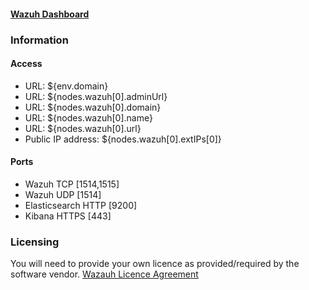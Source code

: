 #### [Wazuh Dashboard](https://${env.domain}:443)

### Information

#### Access

* URL: ${env.domain}
* URL: ${nodes.wazuh[0].adminUrl}
* URL: ${nodes.wazuh[0].domain}
* URL: ${nodes.wazuh[0].name}
* URL: ${nodes.wazuh[0].url}
* Public IP address: ${nodes.wazuh[0].extIPs[0]}

#### Ports

* Wazuh TCP [1514,1515]
* Wazuh UDP [1514]
* Elasticsearch HTTP [9200]
* Kibana HTTPS [443]

### Licensing

You will need to provide your own licence as provided/required by the software vendor.
[Wazauh Licence Agreement](https://github.com/wazuh/wazuh/blob/master/LICENSE)
